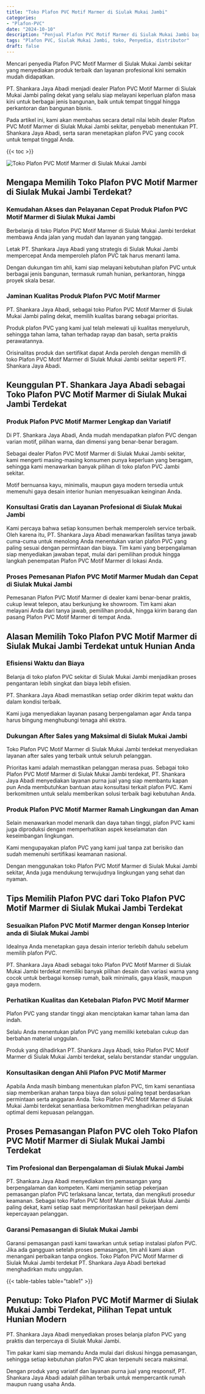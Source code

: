```yaml
---
title: "Toko Plafon PVC Motif Marmer di Siulak Mukai Jambi"
categories: 
- "Plafon-PVC"
date: "2024-10-10"
description: "Penjual Plafon PVC Motif Marmer di Siulak Mukai Jambi bagi tempat tinggal, office, serta gerai. Plafon unggulan, variasi motif, pilihan warna menarik, dengan servis pemasangan dikerjakan oleh tenaga ahli profesional dan kepastian resmi!|Servis penjualan Plafon PVC Motif Marmer di Siulak Mukai Jambi bagi kebutuhan hunian, office, maupun toko, dengan produk terbaik dan instalasi oleh teknisi berpengalaman serta garansi resmi.|Alternatif Plafon PVC Motif Marmer di Siulak Mukai Jambi yang terbukti untuk tempat tinggal, office, serta toko, bersama plafon terbaik dan penempatan ditangani oleh tenaga ahli berpengalaman dan kepastian resmi.|Penjualan Plafon PVC Motif Marmer di Siulak Mukai Jambi bagi rumah, perkantoran, dan ritel, beserta plafon unggulan dan instalasi oleh tenaga ahli berpengalaman, dilengkapi beserta kepastian resmi.}"
tags: "Plafon PVC, Siulak Mukai Jambi, toko, Penyedia, distributor"
draft: false
---
```


Mencari penyedia Plafon PVC Motif Marmer di Siulak Mukai Jambi sekitar yang menyediakan produk terbaik dan layanan profesional kini semakin mudah didapatkan.

PT. Shankara Jaya Abadi menjadi dealer Plafon PVC Motif Marmer di Siulak Mukai Jambi paling dekat yang selalu siap melayani keperluan plafon masa kini untuk berbagai jenis bangunan, baik untuk tempat tinggal hingga perkantoran dan bangunan bisnis.

Pada artikel ini, kami akan membahas secara detail nilai lebih dealer Plafon PVC Motif Marmer di Siulak Mukai Jambi sekitar, penyebab menentukan PT. Shankara Jaya Abadi, serta saran menetapkan plafon PVC yang cocok untuk tempat tinggal Anda.

{{< toc >}}

![Toko Plafon PVC Motif Marmer di Siulak Mukai Jambi](/images/Plafon-PVC/Toko-Plafon-PVC-Motif-Marmer-di-Siulak-Mukai-Jambi.png)


## Mengapa Memilih Toko Plafon PVC Motif Marmer di Siulak Mukai Jambi Terdekat?

### Kemudahan Akses dan Pelayanan Cepat Produk Plafon PVC Motif Marmer di Siulak Mukai Jambi

Berbelanja di toko Plafon PVC Motif Marmer di Siulak Mukai Jambi terdekat membawa Anda jalan yang mudah dan layanan yang tanggap.

Letak PT. Shankara Jaya Abadi yang strategis di Siulak Mukai Jambi mempercepat Anda memperoleh plafon PVC tak harus menanti lama.

Dengan dukungan tim ahli, kami siap melayani kebutuhan plafon PVC untuk berbagai jenis bangunan, termasuk rumah hunian, perkantoran, hingga proyek skala besar.

### Jaminan Kualitas Produk Plafon PVC Motif Marmer

PT. Shankara Jaya Abadi, sebagai toko Plafon PVC Motif Marmer di Siulak Mukai Jambi paling dekat, memilih kualitas barang sebagai prioritas.

Produk plafon PVC yang kami jual telah melewati uji kualitas menyeluruh, sehingga tahan lama, tahan terhadap rayap dan basah, serta praktis perawatannya.

Orisinalitas produk dan sertifikat dapat Anda peroleh dengan memilih di toko Plafon PVC Motif Marmer di Siulak Mukai Jambi sekitar seperti PT. Shankara Jaya Abadi.

## Keunggulan PT. Shankara Jaya Abadi sebagai Toko Plafon PVC Motif Marmer di Siulak Mukai Jambi Terdekat

### Produk Plafon PVC Motif Marmer Lengkap dan Variatif

Di PT. Shankara Jaya Abadi, Anda mudah mendapatkan plafon PVC dengan varian motif, pilihan warna, dan dimensi yang benar-benar beragam.

Sebagai dealer Plafon PVC Motif Marmer di Siulak Mukai Jambi sekitar, kami mengerti masing-masing konsumen punya keperluan yang beragam, sehingga kami menawarkan banyak pilihan di toko plafon PVC Jambi sekitar.

Motif bernuansa kayu, minimalis, maupun gaya modern tersedia untuk memenuhi gaya desain interior hunian menyesuaikan keinginan Anda.

### Konsultasi Gratis dan Layanan Profesional di Siulak Mukai Jambi

Kami percaya bahwa setiap konsumen berhak memperoleh service terbaik. Oleh karena itu, PT. Shankara Jaya Abadi menawarkan fasilitas tanya jawab cuma-cuma untuk menolong Anda menentukan varian plafon PVC yang paling sesuai dengan permintaan dan biaya. Tim kami yang berpengalaman siap menyediakan jawaban tepat, mulai dari pemilihan produk hingga langkah penempatan Plafon PVC Motif Marmer di lokasi Anda.

### Proses Pemesanan Plafon PVC Motif Marmer Mudah dan Cepat di Siulak Mukai Jambi

Pemesanan Plafon PVC Motif Marmer di dealer kami benar-benar praktis, cukup lewat telepon, atau berkunjung ke showroom. Tim kami akan melayani Anda dari tanya jawab, pemilihan produk, hingga kirim barang dan pasang Plafon PVC Motif Marmer di tempat Anda.

## Alasan Memilih Toko Plafon PVC Motif Marmer di Siulak Mukai Jambi Terdekat untuk Hunian Anda

### Efisiensi Waktu dan Biaya

Belanja di toko plafon PVC sekitar di Siulak Mukai Jambi menjadikan proses pengantaran lebih singkat dan biaya lebih efisien.

PT. Shankara Jaya Abadi memastikan setiap order dikirim tepat waktu dan dalam kondisi terbaik.

Kami juga menyediakan layanan pasang berpengalaman agar Anda tanpa harus bingung menghubungi tenaga ahli ekstra.

### Dukungan After Sales yang Maksimal di Siulak Mukai Jambi

Toko Plafon PVC Motif Marmer di Siulak Mukai Jambi terdekat menyediakan layanan after sales yang terbaik untuk seluruh pelanggan.

Prioritas kami adalah memastikan pelanggan merasa puas. Sebagai toko Plafon PVC Motif Marmer di Siulak Mukai Jambi terdekat, PT. Shankara Jaya Abadi menyediakan layanan purna jual yang siap membantu kapan pun Anda membutuhkan bantuan atau konsultasi terkait plafon PVC. Kami berkomitmen untuk selalu memberikan solusi terbaik bagi kebutuhan Anda.

### Produk Plafon PVC Motif Marmer Ramah Lingkungan dan Aman

Selain menawarkan model menarik dan daya tahan tinggi, plafon PVC kami juga diproduksi dengan memperhatikan aspek keselamatan dan keseimbangan lingkungan.

Kami mengupayakan plafon PVC yang kami jual tanpa zat berisiko dan sudah memenuhi sertifikasi keamanan nasional.

Dengan menggunakan toko Plafon PVC Motif Marmer di Siulak Mukai Jambi sekitar, Anda juga mendukung terwujudnya lingkungan yang sehat dan nyaman.

## Tips Memilih Plafon PVC dari Toko Plafon PVC Motif Marmer di Siulak Mukai Jambi Terdekat

### Sesuaikan Plafon PVC Motif Marmer dengan Konsep Interior anda di Siulak Mukai Jambi

Idealnya Anda menetapkan gaya desain interior terlebih dahulu sebelum memilih plafon PVC.

PT. Shankara Jaya Abadi sebagai toko Plafon PVC Motif Marmer di Siulak Mukai Jambi terdekat memiliki banyak pilihan desain dan variasi warna yang cocok untuk berbagai konsep rumah, baik minimalis, gaya klasik, maupun gaya modern.

### Perhatikan Kualitas dan Ketebalan Plafon PVC Motif Marmer

Plafon PVC yang standar tinggi akan menciptakan kamar tahan lama dan indah.

Selalu Anda menentukan plafon PVC yang memiliki ketebalan cukup dan berbahan material unggulan.

Produk yang dihadirkan PT. Shankara Jaya Abadi, toko Plafon PVC Motif Marmer di Siulak Mukai Jambi terdekat, selalu berstandar standar unggulan.

### Konsultasikan dengan Ahli Plafon PVC Motif Marmer

Apabila Anda masih bimbang menentukan plafon PVC, tim kami senantiasa siap memberikan arahan tanpa biaya dan solusi paling tepat berdasarkan permintaan serta anggaran Anda. Toko Plafon PVC Motif Marmer di Siulak Mukai Jambi terdekat senantiasa berkomitmen menghadirkan pelayanan optimal demi kepuasan pelanggan.

## Proses Pemasangan Plafon PVC oleh Toko Plafon PVC Motif Marmer di Siulak Mukai Jambi Terdekat

### Tim Profesional dan Berpengalaman di Siulak Mukai Jambi

PT. Shankara Jaya Abadi menyediakan tim pemasangan yang berpengalaman dan kompeten. Kami menjamin setiap pekerjaan pemasangan plafon PVC terlaksana lancar, tertata, dan mengikuti prosedur keamanan. Sebagai toko Plafon PVC Motif Marmer di Siulak Mukai Jambi paling dekat, kami setiap saat memprioritaskan hasil pekerjaan demi kepercayaan pelanggan.

### Garansi Pemasangan di Siulak Mukai Jambi

Garansi pemasangan pasti kami tawarkan untuk setiap instalasi plafon PVC. Jika ada gangguan setelah proses pemasangan, tim ahli kami akan menangani perbaikan tanpa ongkos. Toko Plafon PVC Motif Marmer di Siulak Mukai Jambi terdekat PT. Shankara Jaya Abadi bertekad menghadirkan mutu unggulan.

{{< table-tables table="table1" >}}

## Penutup: Toko Plafon PVC Motif Marmer di Siulak Mukai Jambi Terdekat, Pilihan Tepat untuk Hunian Modern

PT. Shankara Jaya Abadi menyediakan proses belanja plafon PVC yang praktis dan terpercaya di Siulak Mukai Jambi.

Tim pakar kami siap memandu Anda mulai dari diskusi hingga pemasangan, sehingga setiap kebutuhan plafon PVC akan terpenuhi secara maksimal.

Dengan produk yang variatif dan layanan purna jual yang responsif, PT. Shankara Jaya Abadi adalah pilihan terbaik untuk mempercantik rumah maupun ruang usaha Anda.